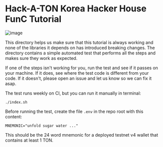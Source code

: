 # Hack-A-TON Korea Hacker House FunC Tutorial

![image]("https://oopy.lazyrockets.com/api/v2/notion/image?src=https%3A%2F%2Fs3-us-west-2.amazonaws.com%2Fsecure.notion-static.com%2F6777e345-4bb7-4d93-a538-b0d23e568650%2FUntitled.png&blockId=844d20b5-d961-4259-bade-ceca4fd12abf")

This directory helps us make sure that this tutorial is always working and none of the libraries it depends on has introduced breaking changes. The directory contains a simple automated test that performs all the steps and makes sure they work as expected.

If one of the steps isn't working for you, run the test and see if it passes on your machine. If it does, see where the test code is different from your code. If it doesn't, please open an issue and let us know so we can fix it asap.

The test runs weekly on CI, but you can run it manually in terminal:

```
./index.sh
```

Before running the test, create the file `.env` in the repo root with this content:
```
MNEMONIC="unfold sugar water ..."
```

This should be the 24 word mnemonic for a deployed testnet v4 wallet that contains at least 1 TON.